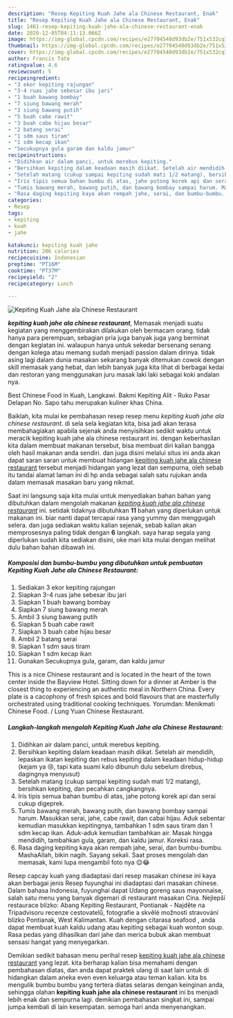 ```yaml
---
description: "Resep Kepiting Kuah Jahe ala Chinese Restaurant, Enak"
title: "Resep Kepiting Kuah Jahe ala Chinese Restaurant, Enak"
slug: 1461-resep-kepiting-kuah-jahe-ala-chinese-restaurant-enak
date: 2020-12-05T04:11:13.066Z
image: https://img-global.cpcdn.com/recipes/e27704540d93db2e/751x532cq70/kepiting-kuah-jahe-ala-chinese-restaurant-foto-resep-utama.jpg
thumbnail: https://img-global.cpcdn.com/recipes/e27704540d93db2e/751x532cq70/kepiting-kuah-jahe-ala-chinese-restaurant-foto-resep-utama.jpg
cover: https://img-global.cpcdn.com/recipes/e27704540d93db2e/751x532cq70/kepiting-kuah-jahe-ala-chinese-restaurant-foto-resep-utama.jpg
author: Francis Tate
ratingvalue: 4.6
reviewcount: 5
recipeingredient:
- "3 ekor kepiting rajungan"
- "3-4 ruas jahe sebesar ibu jari"
- "1 buah bawang bombay"
- "7 siung bawang merah"
- "3 siung bawang putih"
- "5 buah cabe rawit"
- "3 buah cabe hijau besar"
- "2 batang serai"
- "1 sdm saus tiram"
- "1 sdm kecap ikan"
- "Secukupnya gula garam dan kaldu jamur"
recipeinstructions:
- "Didihkan air dalam panci, untuk merebus kepiting."
- "Bersihkan kepiting dalam keadaan masih diikat. Setelah air mendidih, lepaskan ikatan kepiting dan rebus kepiting dalam keadaan hidup-hidup (kejam ya 😢, tapi kata suami kalo dibunuh dulu sebelum direbus, dagingnya menyusut)"
- "Setelah matang (cukup sampai kepiting sudah mati 1/2 matang), bersihkan kepiting, dan pecahkan cangkangnya."
- "Iris tipis semua bahan bumbu di atas, jahe potong korek api dan serai cukup digeprek."
- "Tumis bawang merah, bawang putih, dan bawang bombay sampai harum. Masukkan serai, jahe, cabe rawit, dan cabai hijau. Aduk sebentar kemudian masukkan kepitingnya, tambahkan 1 sdm saus tiram dan 1 sdm kecap ikan. Aduk-aduk kemudian tambahkan air. Masak hingga mendidih, tambahkan gula, garam, dan kaldu jamur. Koreksi rasa."
- "Rasa daging kepiting kaya akan rempah jahe, serai, dan bumbu-bumbu. MashaAllah, bikin nagih. Sayang sekali. Saat proses mengolah dan memasak, kami lupa mengambil foto nya 😌😂"
categories:
- Resep
tags:
- kepiting
- kuah
- jahe

katakunci: kepiting kuah jahe 
nutrition: 206 calories
recipecuisine: Indonesian
preptime: "PT16M"
cooktime: "PT37M"
recipeyield: "2"
recipecategory: Lunch

---
```



![Kepiting Kuah Jahe ala Chinese Restaurant](https://img-global.cpcdn.com/recipes/e27704540d93db2e/751x532cq70/kepiting-kuah-jahe-ala-chinese-restaurant-foto-resep-utama.jpg)

<b><i>kepiting kuah jahe ala chinese restaurant</i></b>, Memasak menjadi suatu kegiatan yang menggembirakan dilakukan oleh bermacam orang. tidak hanya para perempuan, sebagian pria juga banyak juga yang berminat dengan kegiatan ini. walaupun hanya untuk sekedar bersenang senang dengan kolega atau memang sudah menjadi passion dalam dirinya. tidak asing lagi dalam dunia masakan sekarang banyak ditemukan cowok dengan skill memasak yang hebat, dan lebih banyak juga kita lihat di berbagai kedai dan restoran yang menggunakan juru masak laki laki sebagai koki andalan nya.

Best Chinese Food in Kuah, Langkawi. Bakmi Kepiting Alit - Ruko Pasar Delapan No. Sapo tahu merupakan kuliner khas China.

Baiklah, kita mulai ke pembahasan resep resep menu <i>kepiting kuah jahe ala chinese restaurant</i>. di sela sela kegiatan kita, bisa jadi akan terasa membahagiakan apabila sejenak anda menyisihkan sedikit waktu untuk meracik kepiting kuah jahe ala chinese restaurant ini. dengan keberhasilan kita dalam membuat makanan tersebut, bisa membuat diri kalian bangga oleh hasil makanan anda sendiri. dan juga disini melalui situs ini anda akan dapat saran saran untuk membuat hidangan <u>kepiting kuah jahe ala chinese restaurant</u> tersebut menjadi hidangan yang lezat dan sempurna, oleh sebab itu tandai alamat laman ini di hp anda sebagai salah satu rujukan anda dalam memasak masakan baru yang nikmat.


Saat ini langsung saja kita mulai untuk menyediakan bahan bahan yang dibutuhkan dalam mengolah makanan <u><i>kepiting kuah jahe ala chinese restaurant</i></u> ini. setidak tidaknya dibutuhkan <b>11</b> bahan yang diperlukan untuk makanan ini. biar nanti dapat tercapai rasa yang yummy dan menggugah selera. dan juga sediakan waktu kalian sejenak, sebab kalian akan memprosesnya paling tidak dengan <b>6</b> langkah. saya harap segala yang diperlukan sudah kita sediakan disini, oke mari kita mulai dengan melihat dulu bahan bahan dibawah ini.

<!--inarticleads1-->

##### Komposisi dan bumbu-bumbu yang dibutuhkan untuk pembuatan Kepiting Kuah Jahe ala Chinese Restaurant:

1. Sediakan 3 ekor kepiting rajungan
1. Siapkan 3-4 ruas jahe sebesar ibu jari
1. Siapkan 1 buah bawang bombay
1. Siapkan 7 siung bawang merah
1. Ambil 3 siung bawang putih
1. Siapkan 5 buah cabe rawit
1. Siapkan 3 buah cabe hijau besar
1. Ambil 2 batang serai
1. Siapkan 1 sdm saus tiram
1. Siapkan 1 sdm kecap ikan
1. Gunakan Secukupnya gula, garam, dan kaldu jamur


This is a nice Chinese restaurant and is located in the heart of the town center inside the Bayview Hotel. Sitting down for a dinner at Amber is the closest thing to experiencing an authentic meal in Northern China. Every plate is a cacophony of fresh spices and bold flavours that are masterfully orchestrated using traditional cooking techniques. Yorumdan: Menikmati Chinese Food. / Lung Yuan Chinese Restaurant. 

<!--inarticleads2-->

##### Langkah-langkah mengolah Kepiting Kuah Jahe ala Chinese Restaurant:

1. Didihkan air dalam panci, untuk merebus kepiting.
1. Bersihkan kepiting dalam keadaan masih diikat. Setelah air mendidih, lepaskan ikatan kepiting dan rebus kepiting dalam keadaan hidup-hidup (kejam ya 😢, tapi kata suami kalo dibunuh dulu sebelum direbus, dagingnya menyusut)
1. Setelah matang (cukup sampai kepiting sudah mati 1/2 matang), bersihkan kepiting, dan pecahkan cangkangnya.
1. Iris tipis semua bahan bumbu di atas, jahe potong korek api dan serai cukup digeprek.
1. Tumis bawang merah, bawang putih, dan bawang bombay sampai harum. Masukkan serai, jahe, cabe rawit, dan cabai hijau. Aduk sebentar kemudian masukkan kepitingnya, tambahkan 1 sdm saus tiram dan 1 sdm kecap ikan. Aduk-aduk kemudian tambahkan air. Masak hingga mendidih, tambahkan gula, garam, dan kaldu jamur. Koreksi rasa.
1. Rasa daging kepiting kaya akan rempah jahe, serai, dan bumbu-bumbu. MashaAllah, bikin nagih. Sayang sekali. Saat proses mengolah dan memasak, kami lupa mengambil foto nya 😌😂


Resep capcay kuah yang diadaptasi dari resep masakan chinese ini kaya akan berbagai jenis Resep fuyunghai ini diadaptasi dari masakan chinese. Dalam bahasa Indonesia, fuyunghai dapat Udang goreng saus mayonnaise, salah satu menu yang banyak digemari di restaurant masakan Cina. Nejlepší restaurace blízko: Abang Kepiting Restaurant, Pontianak - Najděte na Tripadvisoru recenze cestovatelů, fotografie a skvělé možnosti stravování blízko Pontianak, West Kalimantan. Kuah dengan citarasa seafood , anda dapat membuat kuah kaldu udang atau kepiting sebagai kuah wonton soup. Rasa pedas yang dihasilkan dari jahe dan merica bubuk akan membuat sensasi hangat yang menyegarkan. 

Demikian sedikit bahasan menu perihal resep <u>kepiting kuah jahe ala chinese restaurant</u> yang lezat. kita berharap kalian bisa memahami dengan pembahasan diatas, dan anda dapat praktek ulang di saat lain untuk di hidangkan dalam aneka even even keluarga atau teman kalian. kita bs mengulik bumbu bumbu yang tertera diatas selaras dengan keinginan anda, sehingga olahan <b>kepiting kuah jahe ala chinese restaurant</b> ini bs menjadi lebih enak dan sempurna lagi. demikian pembahasan singkat ini, sampai jumpa kembali di lain kesempatan. semoga hari anda menyenangkan.
